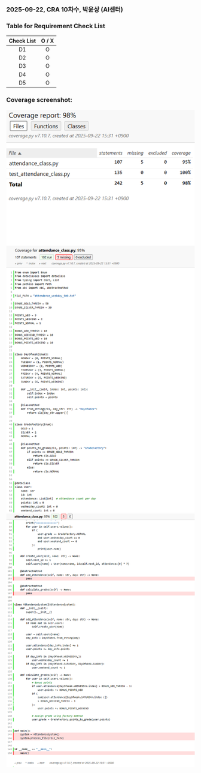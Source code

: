 ### 2025-09-22, CRA 10차수, 박윤상 (AI센터)

### Table for Requirement Check List
| Check List |  O / X   |
|:----------:|:--------:|
|     D1     |    O     |
|     D2     |    O     |
|     D3     |    O     |
|     D4     |    O     |
|     D5     |    O     |


### Coverage screenshot:
<img src="./mission2/coverage_1.png">
<img src="./mission2/coverage_2_1.png">
<img src="./mission2/coverage_2_2.png">

